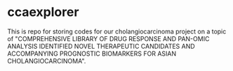 # ccaexplorer
This is repo for storing codes for our cholangiocarcinoma project on a topic of "COMPREHENSIVE LIBRARY OF DRUG RESPONSE AND PAN-OMIC ANALYSIS IDENTIFIED NOVEL THERAPEUTIC CANDIDATES AND ACCOMPANYING PROGNOSTIC BIOMARKERS FOR ASIAN CHOLANGIOCARCINOMA".
